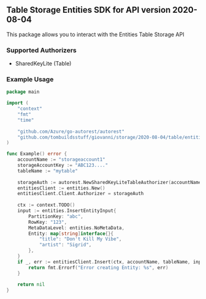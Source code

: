 ## Table Storage Entities SDK for API version 2020-08-04

This package allows you to interact with the Entities Table Storage API

### Supported Authorizers

* SharedKeyLite (Table)

### Example Usage

```go
package main

import (
	"context"
	"fmt"
	"time"
	
	"github.com/Azure/go-autorest/autorest"
	"github.com/tombuildsstuff/giovanni/storage/2020-08-04/table/entities"
)

func Example() error {
	accountName := "storageaccount1"
    storageAccountKey := "ABC123...."
    tableName := "mytable"
    
    storageAuth := autorest.NewSharedKeyLiteTableAuthorizer(accountName, storageAccountKey)
    entitiesClient := entities.New()
    entitiesClient.Client.Authorizer = storageAuth
    
    ctx := context.TODO()
    input := entities.InsertEntityInput{
    	PartitionKey: "abc",
    	RowKey: "123",
    	MetaDataLevel: entities.NoMetaData,
    	Entity: map[string]interface{}{
    	    "title": "Don't Kill My Vibe",
    	    "artist": "Sigrid",
    	},
    }
    if _, err := entitiesClient.Insert(ctx, accountName, tableName, input); err != nil {
        return fmt.Errorf("Error creating Entity: %s", err)
    }
    
    return nil 
}
```